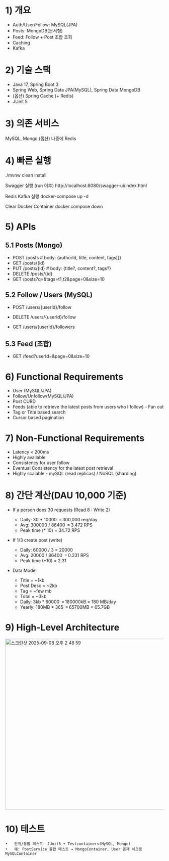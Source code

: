 # 1) 개요

- Auth/User/Follow: MySQL(JPA)
- Posts: MongoDB(문서형)
- Feed: Follow + Post 조합 조회
- Caching
- Kafka

# 2) 기술 스택
   - Java 17, Spring Boot 3
   - Spring Web, Spring Data JPA(MySQL), Spring Data MongoDB
   - (옵션) Spring Cache (+ Redis)
   - JUnit 5

# 3) 의존 서비스

MySQL, Mongo (옵션) 나중에 Redis

# 4) 빠른 실행

./mvnw clean install  

Swagger 실행 (run 이후)
http://localhost:8080/swagger-ui/index.html

Redis Kafka 실행
docker-compose up -d

Clear Docker Container
docker compose down 
# 5) APIs

## 5.1 Posts (Mongo)

- POST   /posts                # body: {authorId, title, content, tags[]}
- GET    /posts/{id}
- PUT    /posts/{id}           # body: {title?, content?, tags?}
- DELETE /posts/{id}
- GET    /posts?q=&tags=t1,t2&page=0&size=10

## 5.2 Follow / Users (MySQL)

- POST /users/{userId}/follow
- DELETE /users/{userId}/follow

- GET /users/{userId}/followers

## 5.3 Feed (조합)
- GET  /feed?userId=&page=0&size=10

# 6) Functional Requirements
- User (MySQL/JPA)
- Follow/Unfollow(MySQL/JPA)
- Post CURD
- Feeds (able to retrieve the latest posts from users who I follow) - Fan out
- Tag or Title based search
- Cursor based pagination

# 7) Non-Functional Requirements

  - Latency < 200ms
  - Highly available
  - Consistency for user follow
  - Eventual Consistency for the latest post retrieval
  - Highly scalable - mySQL (read replicas) / NoSQL (sharding)

# 8) 간단 계산(DAU 10,000 기준)

- If a person does 30 requests (Read 8 : Write 2)
  - Daily: 30 * 10000 ‎ = 300,000 req/day
  - Avg: 300000 / 86400 ‎ = 3.472 RPS
  - Peak time (* 10) = 34.72 RPS

- If 1/3 create post (write)
  - Daily: 60000 / 3 = 20000
  - Avg: 20000 / 86400 ‎ = 0.231 RPS
  - Peak time (*10) = 2.31

- Data Model
   - Title = ~1kb
   - Post Desc =  ~2kb
   - Tag = ~few mb
   - Total = ~3kb
   - Daily: 3kb * 60000 ‎ = 180000kB = 180 MB/day
   - Yearly: 180MB * 365 ‎ = 65700MB = 65.7GB

# 9) High-Level Architecture

<img width="806" height="541" alt="스크린샷 2025-09-08 오후 2 48 59" src="https://github.com/user-attachments/assets/12894444-50f3-4974-8112-53007c79d592" />

# 10) 테스트
    •	단위/통합 테스트: JUnit5 + Testcontainers(MySQL, Mongo)
    •	예: PostService 통합 테스트 → MongoContainer, User 존재 체크용 MySQLContainer

